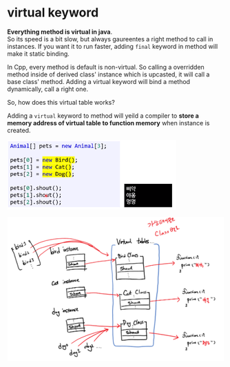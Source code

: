 # virtual keyword

**Everything method is virtual in java**.  
So its speed is a bit slow, but always gaureentes a right method to call in instances. If you want it to run faster, adding `final` keyword in method will make it static binding.

In Cpp, every method is default is non-virtual. So calling a overridden method inside of derived class' instance which is upcasted, it will call a base class' method. Adding a virtual keyword will bind a method dynamically, call a right one.

So, how does this virtual table works?

Adding a `virtual` keyword to method will yeild a compiler to **store a memory address of virtual table to function memory** when instance is created.

![ex](./img/ex.PNG)

![vt](./img/vt.PNG)
